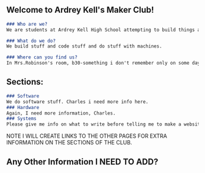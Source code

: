 ## Welcome to Ardrey Kell's Maker Club!
```markdown
### Who are we?
We are students at Ardrey Kell High School attempting to build things at school or something like that.

### What do we do?
We build stuff and code stuff and do stuff with machines.

### Where can you find us?
In Mrs.Robinson's room, b30-something i don't remember only on some days that we meet or stuff.
```
## Sections:
```markdown
### Software
We do software stuff. Charles i need more info here.
### Hardware
Again, I need more information, Charles.
### Systems
Please give me info on what to write before telling me to make a website.
```

NOTE I WILL CREATE LINKS TO THE OTHER PAGES FOR EXTRA INFORMATION ON THE SECTIONS OF THE CLUB.

## Any Other Information I NEED TO ADD?
